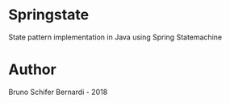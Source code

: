 # Springstate

State pattern implementation in Java using Spring Statemachine

# Author

Bruno Schifer Bernardi - 2018
